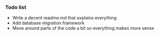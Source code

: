 
### Todo list

- Write a decent readme.md that explains everything
- Add database migration framework
- Move around parts of the code a bit so everything makes more sense
